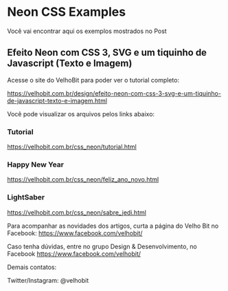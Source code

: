 # Neon CSS Examples

Você vai encontrar aqui os exemplos mostrados no Post

## Efeito Neon com CSS 3, SVG e um tiquinho de Javascript (Texto e Imagem)

Acesse o site do VelhoBit para poder ver o tutorial completo:

https://velhobit.com.br/design/efeito-neon-com-css-3-svg-e-um-tiquinho-de-javascript-texto-e-imagem.html

Você pode visualizar os arquivos pelos links abaixo:
### Tutorial
https://velhobit.com.br/css_neon/tutorial.html

### Happy New Year
https://velhobit.com.br/css_neon/feliz_ano_novo.html

### LightSaber
https://velhobit.com.br/css_neon/sabre_jedi.html

Para acompanhar as novidades dos artigos, curta a página do Velho Bit no Facebook:
https://www.facebook.com/velhobit/

Caso tenha dúvidas, entre no grupo Design & Desenvolvimento, no Facebook
https://www.facebook.com/velhobit/

Demais contatos:

Twitter/Instagram: @velhobit
